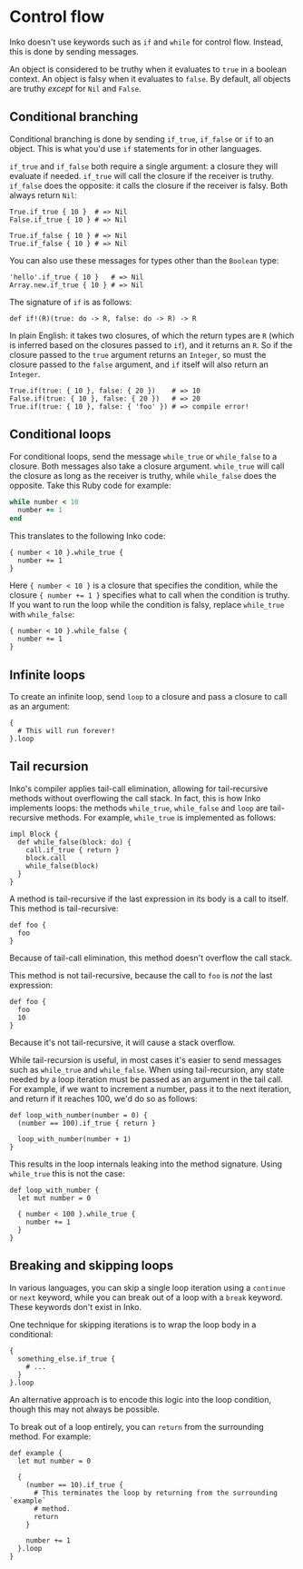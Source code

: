# Control flow

Inko doesn't use keywords such as `if` and `while` for control flow. Instead,
this is done by sending messages.

An object is considered to be truthy when it evaluates to `true` in a boolean
context. An object is falsy when it evaluates to `false`. By default, all
objects are truthy _except_ for `Nil` and `False`.

## Conditional branching

Conditional branching is done by sending `if_true`, `if_false` or `if` to an
object. This is what you'd use `if` statements for in other languages.

`if_true` and `if_false` both require a single argument: a closure they will
evaluate if needed. `if_true` will call the closure if the receiver is truthy.
`if_false` does the opposite: it calls the closure if the receiver is falsy.
Both always return `Nil`:

```inko
True.if_true { 10 }  # => Nil
False.if_true { 10 } # => Nil

True.if_false { 10 } # => Nil
True.if_false { 10 } # => Nil
```

You can also use these messages for types other than the `Boolean` type:

```inko
'hello'.if_true { 10 }   # => Nil
Array.new.if_true { 10 } # => Nil
```

The signature of `if` is as follows:

```inko
def if!(R)(true: do -> R, false: do -> R) -> R
```

In plain English: it takes two closures, of which the return types are `R`
(which is inferred based on the closures passed to `if`), and it returns an `R`.
So if the closure passed to the `true` argument returns an `Integer`, so must
the closure passed to the `false` argument, and `if` itself will also return an
`Integer`.

```inko
True.if(true: { 10 }, false: { 20 })    # => 10
False.if(true: { 10 }, false: { 20 })   # => 20
True.if(true: { 10 }, false: { 'foo' }) # => compile error!
```

## Conditional loops

For conditional loops, send the message `while_true` or `while_false` to a
closure. Both messages also take a closure argument. `while_true` will call the
closure as long as the receiver is truthy, while `while_false` does the
opposite. Take this Ruby code for example:

```ruby
while number < 10
  number += 1
end
```

This translates to the following Inko code:

```inko
{ number < 10 }.while_true {
  number += 1
}
```

Here `{ number < 10 }` is a closure that specifies the condition, while the
closure `{ number += 1 }` specifies what to call when the condition is truthy.
If you want to run the loop while the condition is falsy, replace `while_true`
with `while_false`:

```inko
{ number < 10 }.while_false {
  number += 1
}
```

## Infinite loops

To create an infinite loop, send `loop` to a closure and pass a closure to call
as an argument:

```inko
{
  # This will run forever!
}.loop
```

## Tail recursion

Inko's compiler applies tail-call elimination, allowing for tail-recursive
methods without overflowing the call stack. In fact, this is how Inko implements
loops: the methods `while_true`, `while_false` and `loop` are tail-recursive
methods. For example, `while_true` is implemented as follows:

```inko
impl Block {
  def while_false(block: do) {
    call.if_true { return }
    block.call
    while_false(block)
  }
}
```

A method is tail-recursive if the last expression in its body is a call to
itself. This method is tail-recursive:

```inko
def foo {
  foo
}
```

Because of tail-call elimination, this method doesn't overflow the call stack.

This method is not tail-recursive, because the call to `foo` is _not_ the last
expression:

```inko
def foo {
  foo
  10
}
```

Because it's not tail-recursive, it will cause a stack overflow.

While tail-recursion is useful, in most cases it's easier to send messages such
as `while_true` and `while_false`. When using tail-recursion, any state needed
by a loop iteration must be passed as an argument in the tail call. For example,
if we want to increment a number, pass it to the next iteration, and return if
it reaches 100,  we'd do so as follows:

```inko
def loop_with_number(number = 0) {
  (number == 100).if_true { return }

  loop_with_number(number + 1)
}
```

This results in the loop internals leaking into the method signature. Using
`while_true` this is not the case:

```inko
def loop_with_number {
  let mut number = 0

  { number < 100 }.while_true {
    number += 1
  }
}
```

## Breaking and skipping loops

In various languages, you can skip a single loop iteration using a `continue` or
`next` keyword, while you can break out of a loop with a `break` keyword. These
keywords don't exist in Inko.

One technique for skipping iterations is to wrap the loop body in a conditional:

```inko
{
  something_else.if_true {
    # ...
  }
}.loop
```

An alternative approach is to encode this logic into the loop condition, though
this may not always be possible.

To break out of a loop entirely, you can `return` from the surrounding method.
For example:

```inko
def example {
  let mut number = 0

  {
    (number == 10).if_true {
      # This terminates the loop by returning from the surrounding `example`
      # method.
      return
    }

    number += 1
  }.loop
}
```
